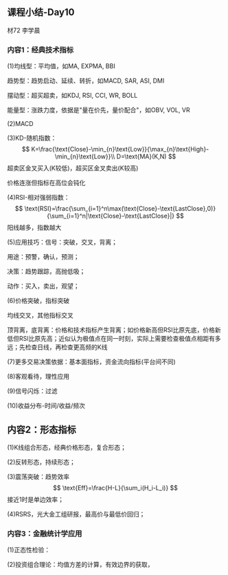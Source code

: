 ## 课程小结-Day10

材72 李学晨



### 内容1：经典技术指标

(1)均线型：平均值，如MA, EXPMA, BBI

趋势型：趋势启动、延续、转折，如MACD, SAR, ASI, DMI

摆动型：超买超卖，如KDJ, RSI, CCI, WR, BOLL

能量型：涨跌力度，依据是"量在价先，量价配合"，如OBV, VOL, VR

(2)MACD

(3)KD-随机指数：
$$
K=\frac{\text{Close}-\min_{n}\text{Low}}{\max_{n}\text{High}-\min_{n}\text{Low}}\\
D=\text{MA}(K,N)
$$
超卖区金叉买入(K较低)，超买区金叉卖出(K较高)

价格连涨但指标在高位会钝化

(4)RSI-相对强弱指数：
$$
\text{RSI}=\frac{\sum_{i=1}^n\max(\text{Close}-\text{LastClose},0)}{\sum_{i=1}^n|\text{Close}-\text{LastClose}|}
$$
阳线越多，指数越大

(5)应用技巧：信号：突破，交叉，背离；

用途：预警，确认，预测；

决策：趋势跟踪，高抛低吸；

动作：买入，卖出，观望；

(6)价格突破，指标突破

均线交叉，其他指标交叉

顶背离，底背离：价格和技术指标产生背离；如价格新高但RSI比原先底，价格新低但RSI比原先高；近似认为极值点在同一时刻，实际上需要检查极值点相距有多远；先检查日线，再检查更高频的K线

(7)更多交易决策依据：基本面指标，资金流向指标(平台间不同)

(8)客观看待，理性应用

(9)信号闪烁：过滤

(10)收益分布-时间/收益/频次



## 内容2：形态指标

(1)K线组合形态，经典价格形态，复合形态；

(2)反转形态，持续形态；

(3)震荡突破：趋势效率
$$
\text{Eff}=\frac{H-L}{\sum_i(H_i-L_i)}
$$
接近1时是单边效率；

(4)RSRS，光大金工组研报，最高价与最低价回归；



### 内容3：金融统计学应用

(1)正态性检验：

(2)投资组合理论：均值方差的计算，有效边界的获取，